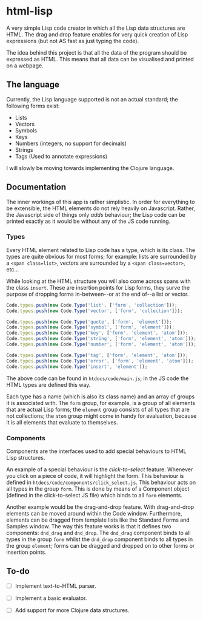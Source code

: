 html-lisp
=========

A very simple Lisp code creator in which all the Lisp data structures are HTML. The drag and drop feature enables for very quick creation of Lisp expressions (but not AS fast as just typing the code).

The idea behind this project is that all the data of the program should be expressed as HTML. This means that all data can be visualised and printed on a webpage.

## The language

Currently, the Lisp language supported is not an actual standard; the following forms exist:

- Lists
- Vectors
- Symbols
- Keys
- Numbers (integers, no support for decimals)
- Strings
- Tags (Used to annotate expressions)

I will slowly be moving towards implementing the Clojure language.

## Documentation

The inner workings of this app is rather simplistic. In order for everything to be extensible, the HTML elements do not rely heavily on Javascript. Rather, the Javascript side of things only *adds* behaviour; the Lisp code can be printed exactly as it would be without any of the JS code running.

### Types

Every HTML element related to Lisp code has a type, which is its class. The types are quite obvious for most forms; for example: lists are surrounded by a ``<span class=list>``, vectors are surrounded by a ``<span class=vector>``, etc...

While looking at the HTML structure you will also come across spans with the class ``insert``. These are insertion points for Lisp forms, they surve the purpose of dropping forms in-between--or at the end of--a list or vector.

```javascript
Code.types.push(new Code.Type('list', ['form', 'collection']));
Code.types.push(new Code.Type('vector', ['form', 'collection']));

Code.types.push(new Code.Type('quote', ['form', 'element']));
Code.types.push(new Code.Type('symbol', ['form', 'element']));
Code.types.push(new Code.Type('key', ['form', 'element', 'atom']));
Code.types.push(new Code.Type('string', ['form', 'element', 'atom']));
Code.types.push(new Code.Type('number', ['form', 'element', 'atom']));

Code.types.push(new Code.Type('tag', ['form', 'element', 'atom']));
Code.types.push(new Code.Type('error', ['form', 'element', 'atom']));
Code.types.push(new Code.Type('insert', 'element'));
```

The above code can be found in ``htdocs/code/main.js``; in the JS code the HTML types are defined this way.

Each type has a name (which is also its class name) and an array of groups it is associated with. The ``form`` group, for example, is a group of all elements that are actual Lisp forms; the ``element`` group consists of all types that are not collections; the ``atom`` group might come in handy for evaluation, because it is all elements that evaluate to themselves.

### Components

Components are the interfaces used to add special behaviours to HTML Lisp structures.

An example of a special behaviour is the *click-to-select* feature. Whenever you click on a piece of code, it will highlight the form. This behaviour is defined in ``htdocs/code/components/click_select.js``. This behaviour acts on all types in the group ``form``. This is done by means of a Component object (defined in the click-to-select JS file) which binds to all ``form`` elements.

Another example would be the drag-and-drop feature. With drag-and-drop elements can be moved around within the Code window. Furthermore, elements can be dragged from template lists like the Standard Forms and Samples window. The way this feature works is that it defines two components: ``dnd_drag`` and ``dnd_drop``. The ``dnd_drag`` component binds to all types in the group ``form`` whilst the ``dnd_drop`` component binds to all types in the group ``element``; forms can be dragged and dropped on to other forms or insertion points.

## To-do

- [ ] Implement text-to-HTML parser.
- [ ] Implement a basic evaluator.
- [ ] Add support for more Clojure data structures.
  
